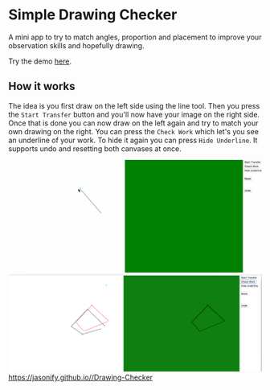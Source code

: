 # Simple Drawing Checker

A mini app to try to match angles, proportion and placement to improve your observation skills and hopefully drawing.

Try the demo [here](https://jasonify.github.io//Drawing-Checker).
## How it works

The idea is you first draw on the left side using the line tool.
Then you press the `Start Transfer` button and you'll now have your image on the right side. Once that is done you can now draw on the left again and try to match your own drawing on the right. You can press the `Check Work` which let's you see an underline of your work. To hide it again you can press `Hide Underline`. It supports undo and resetting both canvases at once.


![Demo](/drawing-checker.gif)
![Demo2](/demo.png)
https://jasonify.github.io//Drawing-Checker

